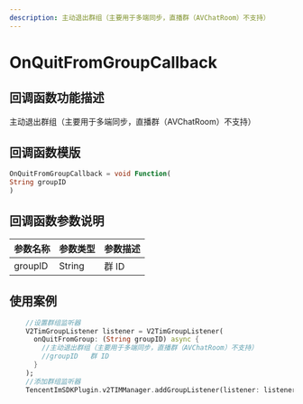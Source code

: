 ```yaml
---
description: 主动退出群组（主要用于多端同步，直播群（AVChatRoom）不支持）
---
```


# OnQuitFromGroupCallback

## 回调函数功能描述

主动退出群组（主要用于多端同步，直播群（AVChatRoom）不支持）

## 回调函数模版

```dart
OnQuitFromGroupCallback = void Function(
String groupID
)
```

## 回调函数参数说明

| 参数名称    | 参数类型   | 参数描述 |
| ------- | ------ | ---- |
| groupID | String | 群 ID |

## 使用案例

```dart
    //设置群组监听器
    V2TimGroupListener listener = V2TimGroupListener(
      onQuitFromGroup: (String groupID) async {
        //主动退出群组（主要用于多端同步，直播群（AVChatRoom）不支持）
        //groupID	群 ID
      }
    );
    //添加群组监听器
    TencentImSDKPlugin.v2TIMManager.addGroupListener(listener: listener);
```

